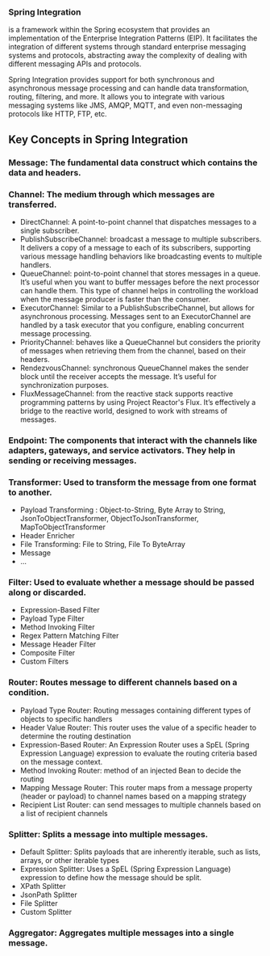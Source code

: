 ### Spring Integration 
is a framework within the Spring ecosystem that provides an implementation of the Enterprise Integration Patterns (EIP). It facilitates the integration of different systems through standard enterprise messaging systems and protocols, abstracting away the complexity of dealing with different messaging APIs and protocols.

Spring Integration provides support for both synchronous and asynchronous message processing and can handle data transformation, routing, filtering, and more. It allows you to integrate with various messaging systems like JMS, AMQP, MQTT, and even non-messaging protocols like HTTP, FTP, etc.

## Key Concepts in Spring Integration
### Message: The fundamental data construct which contains the data and headers.
### Channel: The medium through which messages are transferred.
+ DirectChannel: A point-to-point channel that dispatches messages to a single subscriber.
+ PublishSubscribeChannel: broadcast a message to multiple subscribers. It delivers a copy of a message to each of its subscribers, supporting various message handling behaviors like broadcasting events to multiple handlers.
+ QueueChannel: point-to-point channel that stores messages in a queue. It’s useful when you want to buffer messages before the next processor can handle them. This type of channel helps in controlling the workload when the message producer is faster than the consumer.
+ ExecutorChannel: Similar to a PublishSubscribeChannel, but allows for asynchronous processing. Messages sent to an ExecutorChannel are handled by a task executor that you configure, enabling concurrent message processing.
+ PriorityChannel: behaves like a QueueChannel but considers the priority of messages when retrieving them from the channel, based on their headers.
+ RendezvousChannel: synchronous QueueChannel makes the sender block until the receiver accepts the message. It’s useful for synchronization purposes.
+ FluxMessageChannel: from the reactive stack supports reactive programming patterns by using Project Reactor's Flux. It’s effectively a bridge to the reactive world, designed to work with streams of messages.
### Endpoint: The components that interact with the channels like adapters, gateways, and service activators. They help in sending or receiving messages.
### Transformer: Used to transform the message from one format to another.
+ Payload Transforming : Object-to-String, Byte Array to String, JsonToObjectTransformer, ObjectToJsonTransformer, MapToObjectTransformer
+ Header Enricher
+ File Transforming: File to String, File To ByteArray
+ Message
+ ...
### Filter: Used to evaluate whether a message should be passed along or discarded.
+ Expression-Based Filter
+ Payload Type Filter
+ Method Invoking Filter
+ Regex Pattern Matching Filter
+ Message Header Filter
+ Composite Filter
+ Custom Filters
### Router: Routes message to different channels based on a condition.
+ Payload Type Router: Routing messages containing different types of objects to specific handlers
+ Header Value Router: This router uses the value of a specific header to determine the routing destination
+ Expression-Based Router: An Expression Router uses a SpEL (Spring Expression Language) expression to evaluate the routing criteria based on the message context.
+ Method Invoking Router: method of an injected Bean to decide the routing
+ Mapping Message Router: This router maps from a message property (header or payload) to channel names based on a mapping strategy
+ Recipient List Router: can send messages to multiple channels based on a list of recipient channels
### Splitter: Splits a message into multiple messages.
+ Default Splitter: Splits payloads that are inherently iterable, such as lists, arrays, or other iterable types
+ Expression Splitter: Uses a SpEL (Spring Expression Language) expression to define how the message should be split.
+ XPath Splitter
+ JsonPath Splitter
+ File Splitter
+ Custom Splitter
### Aggregator: Aggregates multiple messages into a single message.